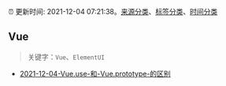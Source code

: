 :alarm_clock: 更新时间: 2021-12-04 07:21:38。[来源分类](../README.md)、[标签分类](../TAGS.md)、[时间分类](../TIMELINE.md)

## Vue


> 关键字：`Vue`、`ElementUI`



- [2021-12-04-Vue.use-和-Vue.prototype-的区别](https://toutiao.io/k/rxi6npt) 